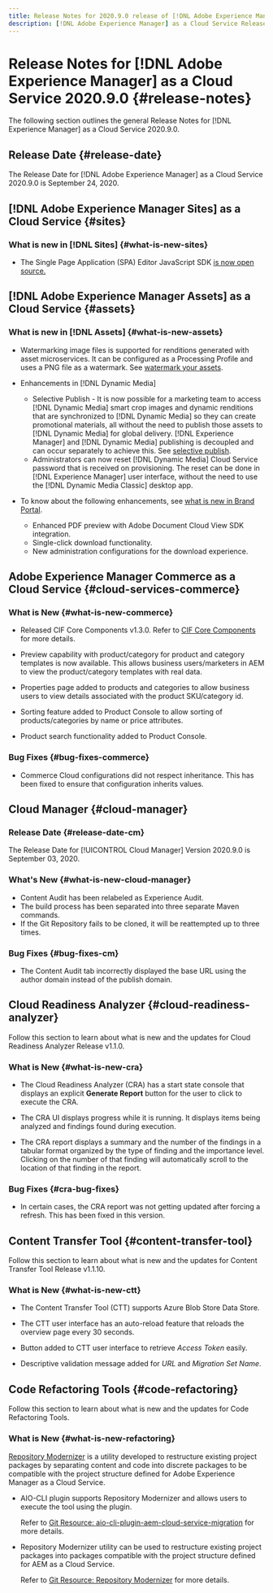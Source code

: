 ```yaml
---
title: Release Notes for 2020.9.0 release of [!DNL Adobe Experience Manager] as a Cloud Service.
description: [!DNL Adobe Experience Manager] as a Cloud Service Release Notes for 2020.9.0.
---
```


# Release Notes for [!DNL Adobe Experience Manager] as a Cloud Service 2020.9.0 {#release-notes}

The following section outlines the general Release Notes for [!DNL Experience Manager] as a Cloud Service 2020.9.0.

## Release Date {#release-date}

The Release Date for [!DNL Adobe Experience Manager] as a Cloud Service 2020.9.0 is September 24, 2020.

## [!DNL Adobe Experience Manager Sites] as a Cloud Service {#sites}

### What is new in [!DNL Sites] {#what-is-new-sites}

* The Single Page Application (SPA) Editor JavaScript SDK [is now open source.](/help/implementing/developing/spa/reference-materials.md)

## [!DNL Adobe Experience Manager Assets] as a Cloud Service {#assets}

### What is new in [!DNL Assets] {#what-is-new-assets}

* Watermarking image files is supported for renditions generated with asset microservices. It can be configured as a Processing Profile and uses a PNG file as a watermark. See [watermark your assets](/help/assets/watermark-assets.md).

* Enhancements in [!DNL Dynamic Media]

  * Selective Publish - It is now possible for a marketing team to access [!DNL Dynamic Media] smart crop images and dynamic renditions that are synchronized to [!DNL Dynamic Media] so they can create promotional materials, all without the need to publish those assets to [!DNL Dynamic Media] for global delivery. [!DNL Experience Manager] and [!DNL Dynamic Media] publishing is decoupled and can occur separately to achieve this. See [selective publish](/help/assets/dynamic-media/selective-publishing.md).
  * Administrators can now reset [!DNL Dynamic Media] Cloud Service password that is received on provisioning. The reset can be done in [!DNL Experience Manager] user interface, without the need to use the [!DNL Dynamic Media Classic] desktop app.

* To know about the following enhancements, see [what is new in Brand Portal](https://docs.adobe.com/content/help/en/experience-manager-brand-portal/using/introduction/whats-new.html).
  
  * Enhanced PDF preview with Adobe Document Cloud View SDK integration.
  * Single-click download functionality.
  * New administration configurations for the download experience.

<!--
### Bugs Fixed {#bugs-fixed-assets}

TBD: list of Assets aaCS bugs that are fixed.
-->

## Adobe Experience Manager Commerce as a Cloud Service {#cloud-services-commerce}

### What is New {#what-is-new-commerce}

* Released CIF Core Components v1.3.0. Refer to [CIF Core Components](https://github.com/adobe/aem-core-cif-components/releases/tag/core-cif-components-reactor-1.3.0) for more details.

* Preview capability with product/category for product and category templates is now available. This allows business users/marketers in AEM to view the product/category templates with real data.

* Properties page added to products and categories to allow business users to view details associated with the product SKU/category id.

* Sorting feature added to Product Console to allow sorting of products/categories by name or price attributes.

* Product search functionality added to Product Console.

### Bug Fixes {#bug-fixes-commerce}

* Commerce Cloud configurations did not respect inheritance. This has been fixed to ensure that configuration inherits values.

## Cloud Manager {#cloud-manager}

### Release Date {#release-date-cm}

The Release Date for [!UICONTROL Cloud Manager] Version 2020.9.0 is September 03, 2020.

### What's New {#what-is-new-cloud-manager}

* Content Audit has been relabeled as Experience Audit.
* The build process has been separated into three separate Maven commands.
* If the Git Repository fails to be cloned, it will be reattempted up to three times.

### Bug Fixes {#bug-fixes-cm}

* The Content Audit tab incorrectly displayed the base URL using the author domain instead of the publish domain.

## Cloud Readiness Analyzer {#cloud-readiness-analyzer}

Follow this section to learn about what is new and the updates for Cloud Readiness Analyzer Release v1.1.0.

### What is New {#what-is-new-cra}

* The Cloud Readiness Analyzer (CRA) has a start state console that displays an explicit **Generate Report** button for the user to click to execute the CRA.

* The CRA UI displays progress while it is running. It displays items being analyzed and findings found during execution.

* The CRA report displays a summary and the number of the findings in a tabular format organized by the type of finding and the importance level. Clicking on the number of that finding will automatically scroll to the location of that finding in the report.

### Bug Fixes {#cra-bug-fixes}

* In certain cases, the CRA report was not getting updated after forcing a refresh. This has been fixed in this version.

## Content Transfer Tool {#content-transfer-tool}

Follow this section to learn about what is new and the updates for Content Transfer Tool Release v1.1.10.

### What is New {#what-is-new-ctt}

* The Content Transfer Tool (CTT) supports Azure Blob Store Data Store.

* The CTT user interface has an auto-reload feature that reloads the overview page every 30 seconds.

* Button added to CTT user interface to retrieve *Access Token* easily.

* Descriptive validation message added for *URL* and *Migration Set Name*.

## Code Refactoring Tools {#code-refactoring}

Follow this section to learn about what is new and the updates for Code Refactoring Tools.

### What is New {#what-is-new-refactoring}

[Repository Modernizer](/help/move-to-cloud-service/refactoring-tools/repo-modernizer.md) is a utility developed to restructure existing project packages by separating content and code into discrete packages to be compatible with the project structure defined for Adobe Experience Manager as a Cloud Service.

* AIO-CLI plugin supports Repository Modernizer and allows users to execute the tool using the plugin. 

  Refer to [Git Resource: aio-cli-plugin-aem-cloud-service-migration](https://github.com/adobe/aio-cli-plugin-aem-cloud-service-migration) for more details.

* Repository Modernizer utility can be used to restructure existing project packages into packages compatible with the project structure defined for AEM as a Cloud Service. 

  Refer to [Git Resource: Repository Modernizer](https://github.com/adobe/aem-cloud-service-source-migration/tree/master/packages/repository-modernizer) for more details.

